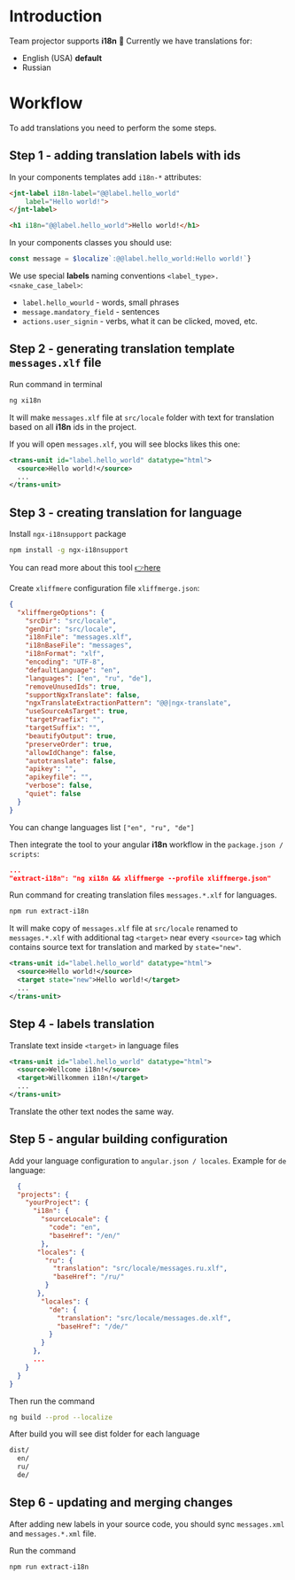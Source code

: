 # Introduction

Team projector supports **i18n** 👊 Currently we have translations for:
* English (USA) **default**
* Russian

# Workflow
To add translations you need to perform the some steps.

## Step 1 - adding translation labels with ids

In your components templates add `i18n-*` attributes:
```html
<jnt-label i18n-label="@@label.hello_world"
    label="Hello world!">
</jnt-label>

<h1 i18n="@@label.hello_world">Hello world!</h1>
```

In your components classes you should use:
```typescript
const message = $localize`:@@label.hello_world:Hello world!`}
```

We use special **labels** naming conventions `<label_type>.<snake_case_label>`:
* `label.hello_wourld` - words, small phrases
* `message.mandatory_field` - sentences
* `actions.user_signin` - verbs, what it can be clicked, moved, etc.

## Step 2 - generating translation template `messages.xlf` file

Run command in terminal
```bash
ng xi18n
```
It will make `messages.xlf` file at `src/locale` folder with text for translation based on all **i18n** ids in the project.

If you will open `messages.xlf`, you will see blocks likes this one:
```xml
<trans-unit id="label.hello_world" datatype="html">
  <source>Hello world!</source>
  ...
</trans-unit>
```
## Step 3 - creating translation for language

Install `ngx-i18nsupport` package

```bash
npm install -g ngx-i18nsupport
```
You can read more about this tool [👉here](https://github.com/martinroob/ngx-i18nsupport/tree/master/projects/xliffmerge)

Create `xliffmere` configuration file `xliffmerge.json`:
```json
{
  "xliffmergeOptions": {
    "srcDir": "src/locale",
    "genDir": "src/locale",
    "i18nFile": "messages.xlf",
    "i18nBaseFile": "messages",
    "i18nFormat": "xlf",
    "encoding": "UTF-8",
    "defaultLanguage": "en",
    "languages": ["en", "ru", "de"],
    "removeUnusedIds": true,
    "supportNgxTranslate": false,
    "ngxTranslateExtractionPattern": "@@|ngx-translate",
    "useSourceAsTarget": true,
    "targetPraefix": "",
    "targetSuffix": "",
    "beautifyOutput": true,
    "preserveOrder": true,
    "allowIdChange": false,
    "autotranslate": false,
    "apikey": "",
    "apikeyfile": "",
    "verbose": false,
    "quiet": false
  }
}
```
You can change languages list `["en", "ru", "de"]`

Then integrate the tool to your angular **i18n** workflow in the `package.json / scripts`:
```json
...
"extract-i18n": "ng xi18n && xliffmerge --profile xliffmerge.json"
```

Run command for creating translation files `messages.*.xlf` for languages.

```bash
npm run extract-i18n
```

It will make copy of `messages.xlf` file  at `src/locale` renamed to `messages.*.xlf` with additional tag `<target>` near every `<source>` tag which contains source text for translation and marked by `state="new"`.
```xml
<trans-unit id="label.hello_world" datatype="html">
  <source>Hello world!</source>
  <target state="new">Hello world!</target>
  ...
</trans-unit>
```

## Step 4 - labels translation

Translate text inside `<target>` in language files
```xml
<trans-unit id="label.hello_world" datatype="html">
  <source>Wellcome i18n!</source>
  <target>Willkommen i18n!</target>
  ...
</trans-unit>
```
Translate the other text nodes the same way.

## Step 5 - angular building configuration

Add your language configuration to `angular.json / locales`. Example for `de` language:
```json
  {
  "projects": {
    "yourProject": {
      "i18n": {
        "sourceLocale": {
          "code": "en",
          "baseHref": "/en/"
        },
       "locales": {
         "ru": {
           "translation": "src/locale/messages.ru.xlf",
           "baseHref": "/ru/"
         }
       },
        "locales": {
          "de": {
            "translation": "src/locale/messages.de.xlf",
            "baseHref": "/de/"
          }
        }
      },
      ...
    }
  }
}
```

Then run the command
```bash
ng build --prod --localize
```

After build you will see dist folder for each language
```bash
dist/
  en/
  ru/
  de/
```

## Step 6 - updating and merging changes

After adding new labels in your source code, you should sync `messages.xml` and `messages.*.xml` file.

Run the command

```bash
npm run extract-i18n
```

